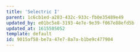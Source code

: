 ```yaml
---
title: 'Selectric I'
parent: 1c6cb1ed-a283-432c-933c-fb0e35489e49
updated_by: e01bc5e8-3193-4e7e-9e39-f067e88efd5b
updated_at: 1615505052
template: default
id: 9015af58-be7a-47e7-8a7a-b1be9c477904
---
```

